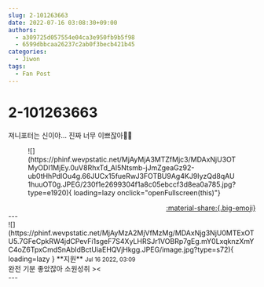 ```yaml
---
slug: 2-101263663
date: 2022-07-16 03:08:30+09:00
authors:
  - a309725d057554e04ca3e950fb9b5f98
  - 6599dbbcaa26237c2ab0f3becb421b45
categories:
  - Jiwon
tags:
  - Fan Post
---
```


# 2-101263663

<div class="post-container" markdown="1">
<div class="content-container md-sidebar__scrollwrap" markdown="1">

져니포터는 신이야... 진짜 너무 이쁘잖아💜💜
<figure markdown="1">
![](https://phinf.wevpstatic.net/MjAyMjA3MTZfMjc3/MDAxNjU3OTMyODI1MjEy.0uV8RhxTd_Al5Ntsmb-jJmZgeaGz92-ub0tHhPdlOu4g.66JUCx15fueRwJ3FOTBU9Ag4KJ9IyzQd8qAU1huuOT0g.JPEG/230f1e2699304f1a8c05ebccf3d8ea0a785.jpg?type=e1920){ loading=lazy onclick="openFullscreen(this)"}
</figure>


</div>
</div>

<div style="text-align: right;" markdown="1">
<a href="https://weverse.io/fromis9/fanpost/2-101263663" style="text-align: right;">:material-share:{.big-emoji}</a>
</div>
---

<div class="comments-container md-sidebar__scrollwrap" markdown="1">
<div class="comment" markdown="1">
<div class='id-container' markdown="1">
![](https://phinf.wevpstatic.net/MjAyMzA2MjVfMzMg/MDAxNjg3NjU0MTExOTU5.7GFeCpkRW4jdCPevFi1sgeF7S4XyLHRSJr1VOBRp7gEg.mY0LxqknzXmYC4oZ6TpxCmdSnAbldBctUiaEHQVjHkgg.JPEG/image.jpg?type=s72){ loading=lazy }
**<span class="artist">지원</span>** <small>Jul 16 2022, 03:09</small><br>
</div>
<div class='comment-body' markdown="1">
완전 기분 좋았잖아 소원성취 ><
</div>
</div>
</div>
---
